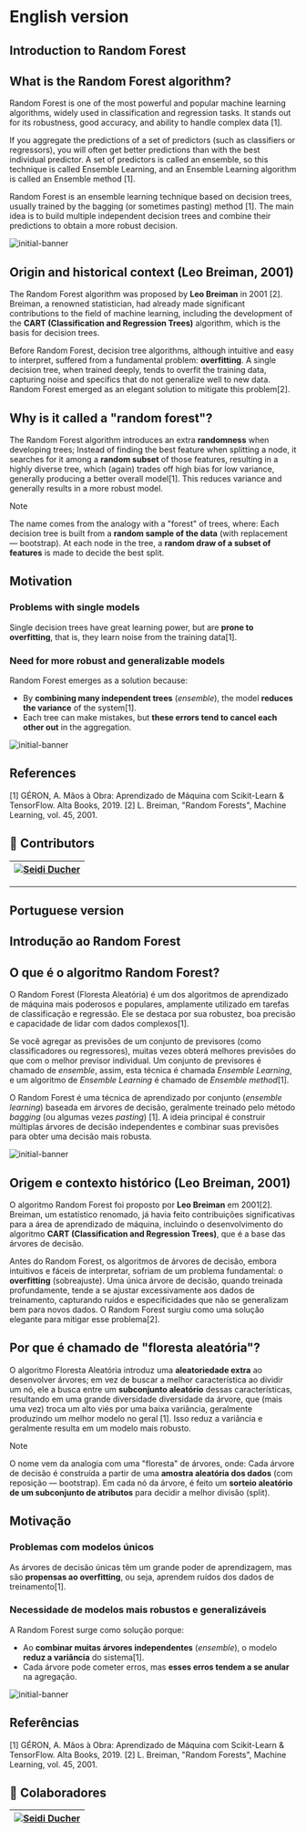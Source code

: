 # English version

## Introduction to Random Forest

## What is the Random Forest algorithm?

Random Forest is one of the most powerful and popular machine learning algorithms, widely used in classification and regression tasks. It stands out for its robustness, good accuracy, and ability to handle complex data [1].

If you aggregate the predictions of a set of predictors (such as classifiers or regressors), you will often get better predictions than with the best individual predictor. A set of predictors is called an ensemble, so this technique is called Ensemble Learning, and an Ensemble Learning algorithm is called an Ensemble method [1].

Random Forest is an ensemble learning technique based on decision trees, usually trained by the bagging (or sometimes pasting) method [1]. The main idea is to build multiple independent decision trees and combine their predictions to obtain a more robust decision.

![initial-banner](./img/forest.jpeg)

## Origin and historical context (Leo Breiman, 2001)

The Random Forest algorithm was proposed by **Leo Breiman** in 2001 [2]. Breiman, a renowned statistician, had already made significant contributions to the field of machine learning, including the development of the **CART (Classification and Regression Trees)** algorithm, which is the basis for decision trees.

Before Random Forest, decision tree algorithms, although intuitive and easy to interpret, suffered from a fundamental problem: **overfitting**. A single decision tree, when trained deeply, tends to overfit the training data, capturing noise and specifics that do not generalize well to new data. Random Forest emerged as an elegant solution to mitigate this problem[2].

## Why is it called a "random forest"?

The Random Forest algorithm introduces an extra **randomness** when developing trees; Instead of finding the best feature when splitting a node, it searches for it among a **random subset** of those features, resulting in a highly diverse tree, which (again) trades off high bias for low variance, generally producing a better overall model[1]. This reduces variance and generally results in a more robust model.

> [!NOTE]
>The name comes from the analogy with a "forest" of trees, where:
>Each decision tree is built from a **random sample of the data** (with replacement — bootstrap).
>At each node in the tree, a **random draw of a subset of features** is made to decide the best split.

## Motivation

### Problems with single models

Single decision trees have great learning power, but are **prone to overfitting**, that is, they learn noise from the training data[1].

### Need for more robust and generalizable models

Random Forest emerges as a solution because:

* By **combining many independent trees** (*ensemble*), the model **reduces the variance** of the system[1].
* Each tree can make mistakes, but **these errors tend to cancel each other out** in the aggregation.

![initial-banner](./img/arv_bag.png)

## References

[1] GÉRON, A. Mãos à Obra: Aprendizado de Máquina com Scikit-Learn & TensorFlow. Alta Books, 2019.
[2] L. Breiman, "Random Forests", Machine Learning, vol. 45, 2001.

## 👾 Contributors

|  [![Seidi Ducher](https://avatars.githubusercontent.com/u/153019298?v=4)](https://github.com/seidiDucher)  
| :---:

---

## Portuguese version

## Introdução ao Random Forest

## O que é o algoritmo Random Forest?

O Random Forest (Floresta Aleatória) é um dos algoritmos de aprendizado de máquina mais poderosos e populares, amplamente utilizado em tarefas de classificação e regressão. Ele se destaca por sua robustez, boa precisão e capacidade de lidar com dados complexos[1].

Se você agregar as previsões de um conjunto de previsores (como classificadores ou regressores), muitas vezes obterá melhores previsões do que com o melhor previsor individual. Um conjunto de previsores é chamado de *ensemble*, assim, esta técnica é chamada *Ensemble Learning*, e um algoritmo de *Ensemble Learning* é chamado de *Ensemble method*[1].

O Random Forest é uma técnica de aprendizado por conjunto (*ensemble learning*) baseada em árvores de decisão, geralmente treinado pelo método *bagging* (ou algumas vezes *pasting*) [1]. A ideia principal é construir múltiplas árvores de decisão independentes e combinar suas previsões para obter uma decisão mais robusta.

![initial-banner](./img/forest.jpeg)

## Origem e contexto histórico (Leo Breiman, 2001)

O algoritmo Random Forest foi proposto por **Leo Breiman** em 2001[2]. Breiman, um estatístico renomado, já havia feito contribuições significativas para a área de aprendizado de máquina, incluindo o desenvolvimento do algoritmo **CART (Classification and Regression Trees)**, que é a base das árvores de decisão.

Antes do Random Forest, os algoritmos de árvores de decisão, embora intuitivos e fáceis de interpretar, sofriam de um problema fundamental: o **overfitting** (sobreajuste). Uma única árvore de decisão, quando treinada profundamente, tende a se ajustar excessivamente aos dados de treinamento, capturando ruídos e especificidades que não se generalizam bem para novos dados. O Random Forest surgiu como uma solução elegante para mitigar esse problema[2].

## Por que é chamado de "floresta aleatória"?

O algoritmo Floresta Aleatória introduz uma **aleatoriedade extra** ao desenvolver árvores; em vez de buscar a melhor característica ao dividir um nó, ele a busca entre um **subconjunto aleatório** dessas características, resultando em uma grande diversidade diversidade da árvore, que (mais uma vez) troca um alto viés por uma baixa variância, geralmente produzindo um melhor modelo no geral [1]. Isso reduz a variância e geralmente resulta em um modelo mais robusto.

> [!NOTE]
>O nome vem da analogia com uma "floresta" de árvores, onde:
>Cada árvore de decisão é construída a partir de uma **amostra aleatória dos dados** (com reposição — bootstrap).
>Em cada nó da árvore, é feito um **sorteio aleatório de um subconjunto de atributos** para decidir a melhor divisão (split).

## Motivação

### Problemas com modelos únicos

As árvores de decisão únicas têm um grande poder de aprendizagem, mas são **propensas ao overfitting**, ou seja, aprendem ruídos dos dados de treinamento[1].

### Necessidade de modelos mais robustos e generalizáveis

A Random Forest surge como solução porque:

* Ao **combinar muitas árvores independentes** (*ensemble*), o modelo **reduz a variância** do sistema[1].
* Cada árvore pode cometer erros, mas **esses erros tendem a se anular** na agregação.

![initial-banner](./img/arv_bag.png)

## Referências

[1] GÉRON, A. Mãos à Obra: Aprendizado de Máquina com Scikit-Learn & TensorFlow. Alta Books, 2019.
[2] L. Breiman, "Random Forests", Machine Learning, vol. 45,  2001.

## 👾 Colaboradores

|  [![Seidi Ducher](https://avatars.githubusercontent.com/u/153019298?v=4)](https://github.com/seidiDucher)
| :---:
